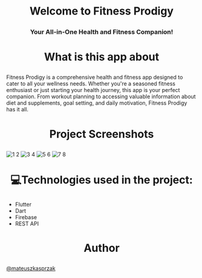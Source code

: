 # <p align="center">Welcome to Fitness Prodigy</p>
<h3><p align="center">Your All-in-One Health and Fitness Companion!</p></h3>

# <p align="center">What is this app about</p>

Fitness Prodigy is a comprehensive health and fitness app designed to cater to all your wellness needs. Whether you're a seasoned fitness enthusiast or just starting your health journey, this app is your perfect companion. From workout planning to accessing valuable information about diet and supplements, goal setting, and daily motivation, Fitness Prodigy has it all.

# <p align="center">Project Screenshots</p>

![1 2](https://github.com/mateuszkasprzak94/fitness_prodigy/assets/142491717/143419d3-8e4b-47cd-8875-d2d3b054f815)
![3 4](https://github.com/mateuszkasprzak94/fitness_prodigy/assets/142491717/1ec0aefb-6ed4-4bad-a579-45ca12cd90bb)
![5 6](https://github.com/mateuszkasprzak94/fitness_prodigy/assets/142491717/ac0f6cd5-4215-4ae6-a770-753c4498cb95)
![7 8](https://github.com/mateuszkasprzak94/fitness_prodigy/assets/142491717/552de152-f491-44ab-a2f5-73e60f924f6e)


# <p align="center">💻Technologies used in the project:</p>

* Flutter
* Dart
* Firebase
* REST API


# <p align="center">Author</p>
[@mateuszkasprzak](https://github.com/mateuszkasprzak94)
